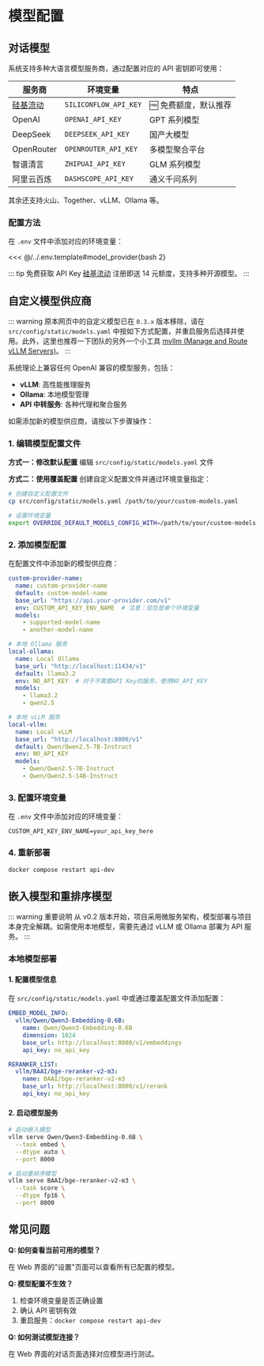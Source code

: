 # 模型配置

## 对话模型

系统支持多种大语言模型服务商，通过配置对应的 API 密钥即可使用：

| 服务商 | 环境变量 | 特点 |
|--------|----------|------|
| [硅基流动](https://cloud.siliconflow.cn/i/Eo5yTHGJ) | `SILICONFLOW_API_KEY` | 🆓 免费额度，默认推荐 |
| OpenAI | `OPENAI_API_KEY` | GPT 系列模型 |
| DeepSeek | `DEEPSEEK_API_KEY` | 国产大模型 |
| OpenRouter | `OPENROUTER_API_KEY` | 多模型聚合平台 |
| 智谱清言 | `ZHIPUAI_API_KEY` | GLM 系列模型 |
| 阿里云百炼 | `DASHSCOPE_API_KEY` | 通义千问系列 |

其余还支持火山、Together、vLLM、Ollama 等。

### 配置方法

在 `.env` 文件中添加对应的环境变量：

<<< @/../.env.template#model_provider{bash 2}


::: tip 免费获取 API Key
[硅基流动](https://cloud.siliconflow.cn/i/Eo5yTHGJ) 注册即送 14 元额度，支持多种开源模型。
:::

## 自定义模型供应商

::: warning
原本网页中的自定义模型已在 `0.3.x` 版本移除，请在 `src/config/static/models.yaml` 中按如下方式配置，并重启服务后选择并使用。此外，这里也推荐一下团队的另外一个小工具 [mvllm (Manage and Route vLLM Servers)](https://github.com/xerrors/mvllm)。
:::

系统理论上兼容任何 OpenAI 兼容的模型服务，包括：

- **vLLM**: 高性能推理服务
- **Ollama**: 本地模型管理
- **API 中转服务**: 各种代理和聚合服务

如需添加新的模型供应商，请按以下步骤操作：

### 1. 编辑模型配置文件

**方式一：修改默认配置**
编辑 `src/config/static/models.yaml` 文件

**方式二：使用覆盖配置**
创建自定义配置文件并通过环境变量指定：
```bash
# 创建自定义配置文件
cp src/config/static/models.yaml /path/to/your/custom-models.yaml

# 设置环境变量
export OVERRIDE_DEFAULT_MODELS_CONFIG_WITH=/path/to/your/custom-models.yaml
```

### 2. 添加模型配置

在配置文件中添加新的模型供应商：

```yaml
custom-provider-name:
  name: custom-provider-name
  default: custom-model-name
  base_url: "https://api.your-provider.com/v1"
  env: CUSTOM_API_KEY_ENV_NAME  # 注意：现在是单个环境变量
  models:
    - supported-model-name
    - another-model-name

# 本地 Ollama 服务
local-ollama:
  name: Local Ollama
  base_url: "http://localhost:11434/v1"
  default: llama3.2
  env: NO_API_KEY  # 对于不需要API Key的服务，使用NO_API_KEY
  models:
    - llama3.2
    - qwen2.5

# 本地 vLLM 服务
local-vllm:
  name: Local vLLM
  base_url: "http://localhost:8000/v1"
  default: Qwen/Qwen2.5-7B-Instruct
  env: NO_API_KEY
  models:
    - Qwen/Qwen2.5-7B-Instruct
    - Qwen/Qwen2.5-14B-Instruct
```

### 3. 配置环境变量

在 `.env` 文件中添加对应的环境变量：
```env
CUSTOM_API_KEY_ENV_NAME=your_api_key_here
```

### 4. 重新部署

```bash
docker compose restart api-dev
```

## 嵌入模型和重排序模型

::: warning 重要说明
从 v0.2 版本开始，项目采用微服务架构，模型部署与项目本身完全解耦。如需使用本地模型，需要先通过 vLLM 或 Ollama 部署为 API 服务。
:::

### 本地模型部署

#### 1. 配置模型信息

在 `src/config/static/models.yaml` 中或通过覆盖配置文件添加配置：

```yaml
EMBED_MODEL_INFO:
  vllm/Qwen/Qwen3-Embedding-0.6B:
    name: Qwen/Qwen3-Embedding-0.6B
    dimension: 1024
    base_url: http://localhost:8000/v1/embeddings
    api_key: no_api_key

RERANKER_LIST:
  vllm/BAAI/bge-reranker-v2-m3:
    name: BAAI/bge-reranker-v2-m3
    base_url: http://localhost:8000/v1/rerank
    api_key: no_api_key
```

#### 2. 启动模型服务

```bash
# 启动嵌入模型
vllm serve Qwen/Qwen3-Embedding-0.6B \
  --task embed \
  --dtype auto \
  --port 8000

# 启动重排序模型
vllm serve BAAI/bge-reranker-v2-m3 \
  --task score \
  --dtype fp16 \
  --port 8000
```

## 常见问题

**Q: 如何查看当前可用的模型？**

在 Web 界面的"设置"页面可以查看所有已配置的模型。

**Q: 模型配置不生效？**

1. 检查环境变量是否正确设置
2. 确认 API 密钥有效
3. 重启服务：`docker compose restart api-dev`

**Q: 如何测试模型连接？**

在 Web 界面的对话页面选择对应模型进行测试。
